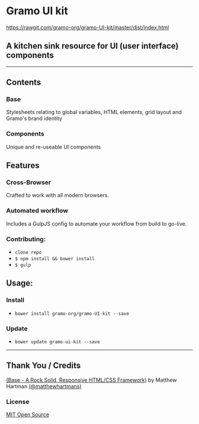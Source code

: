 # Gramo UI kit

https://rawgit.com/gramo-org/gramo-UI-kit/master/dist/index.html

## A kitchen sink resource for UI (user interface) components

* * *

## Contents

### Base
Stylesheets relating to global variables, HTML elements, grid layout and Gramo's brand identity

### Components
Unique and re-useable UI components

## Features

### Cross-Browser
Crafted to work with all modern browsers.

### Automated workflow
Includes a GulpJS config to automate your workflow from build to go-live.

### Contributing:

- `clone repo`
- `$ npm install && bower install`
- `$ gulp`

## Usage:

### Install

- `bower install gramo-org/gramo-UI-kit --save`

### Update

- `bower update gramo-ui-kit --save`

* * *

## Thank You / Credits
[(Base - A Rock Solid, Responsive HTML/CSS Framework)](http://getbase.org) by Matthew Hartman [(@matthewhartmans)](http://twitter.com/matthewhartmans)

### License
[MIT Open Source](https://opensource.org/licenses/MIT)
